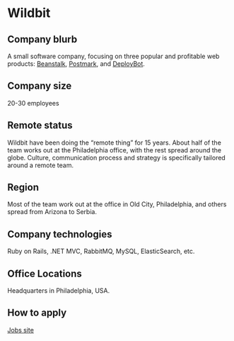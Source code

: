 # Wildbit

## Company blurb

A small software company, focusing on three popular and profitable web products: [Beanstalk](http://beanstalkapp.com/), [Postmark](https://postmarkapp.com/), and [DeployBot](http://deploybot.com/).

## Company size

20-30 employees

## Remote status

Wildbit have been doing the “remote thing” for 15 years. About half of the team works out at the Philadelphia office, with the rest spread around the globe. Culture, communication process and strategy is specifically tailored around a remote team.

## Region

Most of the team work out at the office in Old City, Philadelphia, and others spread from Arizona to Serbia.

## Company technologies

Ruby on Rails, .NET MVC, RabbitMQ, MySQL, ElasticSearch, etc.

## Office Locations

Headquarters in Philadelphia, USA.

## How to apply

[Jobs site](http://wildbit.com/jobs)
